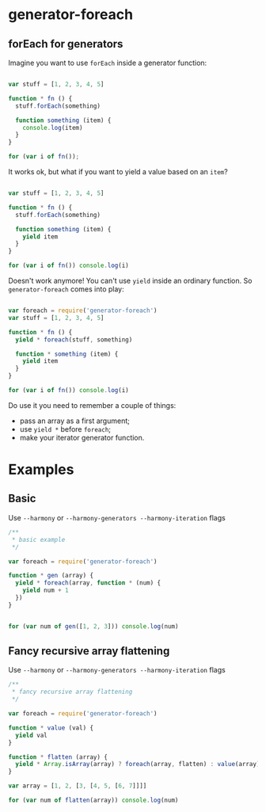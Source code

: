 # generator-foreach
## forEach for generators

Imagine you want to use `forEach` inside a generator function:

```javascript

var stuff = [1, 2, 3, 4, 5]

function * fn () {
  stuff.forEach(something)

  function something (item) {
    console.log(item)
  }
}

for (var i of fn());

```

It works ok, but what if you want to yield a value based on an `item`?

```javascript

var stuff = [1, 2, 3, 4, 5]

function * fn () {
  stuff.forEach(something)

  function something (item) {
    yield item
  }
}

for (var i of fn()) console.log(i)

```

Doesn't work anymore! You can't use `yield` inside an ordinary function. So `generator-foreach` comes into play:

```javascript

var foreach = require('generator-foreach')
var stuff = [1, 2, 3, 4, 5]

function * fn () {
  yield * foreach(stuff, something)

  function * something (item) {
    yield item
  }
}

for (var i of fn()) console.log(i)

```

Do use it you need to remember a couple of things:

 - pass an array as a first argument;
 - use `yield *` before `foreach`;
 - make your iterator generator function.


# Examples
## Basic

Use `--harmony` or `--harmony-generators --harmony-iteration` flags

```javascript
/**
 * basic example
 */

var foreach = require('generator-foreach')

function * gen (array) {
  yield * foreach(array, function * (num) {
    yield num + 1
  })
}


for (var num of gen([1, 2, 3])) console.log(num)

```

## Fancy recursive array flattening

Use `--harmony` or `--harmony-generators --harmony-iteration` flags

```javascript
/**
 * fancy recursive array flattening
 */

var foreach = require('generator-foreach')

function * value (val) {
  yield val
}

function * flatten (array) {
  yield * Array.isArray(array) ? foreach(array, flatten) : value(array)
}

var array = [1, 2, [3, [4, 5, [6, 7]]]]

for (var num of flatten(array)) console.log(num)

```

